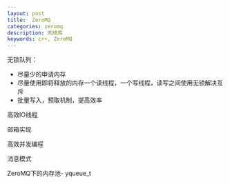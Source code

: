 ```yaml
---
layout: post
title:  ZeroMQ
categories: zeromq
description: 网络库
keywords: c++, ZeroMQ
---
```


无锁队列：

- 尽量少的申请内存
- 尽量使用即将释放的内存一个读线程，一个写线程，读写之间使用无锁解决互斥
- 批量写入，预取机制，提高效率

高效IO线程

邮箱实现

高效并发编程

消息模式

ZeroMQ下的内存池-  yqueue_t





